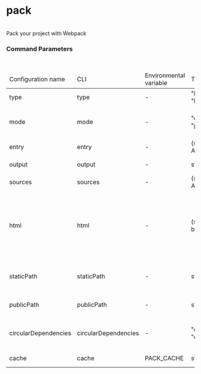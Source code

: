 <h1>pack</h1>
<br/>
<div>
Pack your project with Webpack
</div> <h3>Command Parameters</h3>
<br/>
<table> <thead><tr> <td>Configuration name</td> <td>CLI</td> <td>Environmental variable</td> <td>Type</td> <td>Required</td> <td>Default value</td> <td>Description</td> </tr></thead> <tr> <td>type</td> <td>type</td> <td>-</td> <td>"browser" | "browserLibrary"</td> <td>yes</td> <td><pre>-</pre></td> <td>Your package type</td> </tr> <tr> <td>mode</td> <td>mode</td> <td>-</td> <td>"development" | "production"</td> <td>no</td> <td><pre>production</pre></td> <td>Use development for watch mode (and local server in case of browser)</td> </tr> <tr> <td>entry</td> <td>entry</td> <td>-</td> <td>(string | Array&lt;string>)</td> <td>yes</td> <td><pre>-</pre></td> <td>Entry file(s) that should be packed</td> </tr> <tr> <td>output</td> <td>output</td> <td>-</td> <td>string</td> <td>no</td> <td><pre>dist</pre></td> <td>Build output directory</td> </tr> <tr> <td>sources</td> <td>sources</td> <td>-</td> <td>(string | Array&lt;string>)</td> <td>no</td> <td><pre>src</pre></td> <td>Source directory of the app</td> </tr> <tr> <td>html</td> <td>html</td> <td>-</td> <td>(string | boolean)</td> <td>no</td> <td><pre>-</pre></td> <td>HTML template for browser app (set it to true if you still want to emit the default index file).
You can also disable injection of default scripts, i.e.: "src/index.html!no-inject"</td> </tr> <tr> <td>staticPath</td> <td>staticPath</td> <td>-</td> <td>string</td> <td>no</td> <td><pre>-</pre></td> <td>Static files directory, which contents will be copied to the ourput location</td> </tr> <tr> <td>publicPath</td> <td>publicPath</td> <td>-</td> <td>string</td> <td>no</td> <td><pre>-</pre></td> <td>Public path to resources/scripts on the webpage</td> </tr> <tr> <td>circularDependencies</td> <td>circularDependencies</td> <td>-</td> <td>"error" | "warn" | "disable"</td> <td>no</td> <td><pre>-</pre></td> <td>Determines if we should check for circularDependencies or not</td> </tr> <tr> <td>cache</td> <td>cache</td> <td>PACK_CACHE</td> <td>string</td> <td>no</td> <td><pre>.pack</pre></td> <td>Build tools cache location</td> </tr>
</table>
